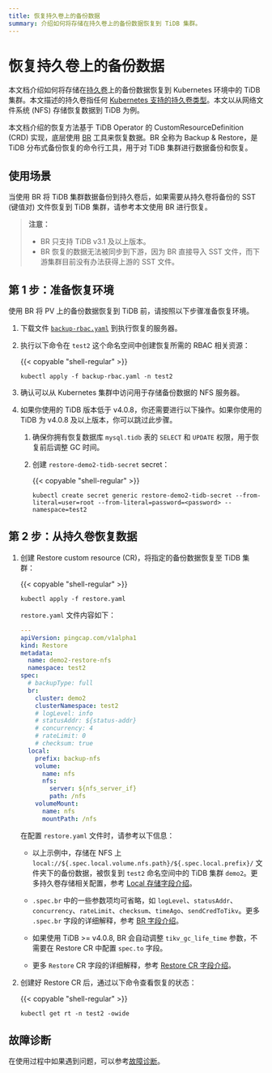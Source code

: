 ```yaml
---
title: 恢复持久卷上的备份数据
summary: 介绍如何将存储在持久卷上的备份数据恢复到 TiDB 集群。
---
```


# 恢复持久卷上的备份数据

本文档介绍如何将存储在[持久卷](https://kubernetes.io/zh/docs/concepts/storage/persistent-volumes/)上的备份数据恢复到 Kubernetes 环境中的 TiDB 集群。本文描述的持久卷指任何 [Kubernetes 支持的持久卷类型](https://kubernetes.io/zh/docs/concepts/storage/persistent-volumes/#types-of-persistent-volumes)。本文以从网络文件系统 (NFS) 存储恢复数据到 TiDB 为例。

本文档介绍的恢复方法基于 TiDB Operator 的 CustomResourceDefinition (CRD) 实现，底层使用 [BR](https://docs.pingcap.com/zh/tidb/stable/backup-and-restore-tool/) 工具来恢复数据。BR 全称为 Backup & Restore，是 TiDB 分布式备份恢复的命令行工具，用于对 TiDB 集群进行数据备份和恢复。

## 使用场景

当使用 BR 将 TiDB 集群数据备份到持久卷后，如果需要从持久卷将备份的 SST (键值对) 文件恢复到 TiDB 集群，请参考本文使用 BR 进行恢复。

> **注意：**
>
> - BR 只支持 TiDB v3.1 及以上版本。
> - BR 恢复的数据无法被同步到下游，因为 BR 直接导入 SST 文件，而下游集群目前没有办法获得上游的 SST 文件。

## 第 1 步：准备恢复环境

使用 BR 将 PV 上的备份数据恢复到 TiDB 前，请按照以下步骤准备恢复环境。

1. 下载文件 [`backup-rbac.yaml`](<https://github.com/pingcap/tidb-operator/blob/{{{ .tidb_operator_version }}}/manifests/backup/backup-rbac.yaml>) 到执行恢复的服务器。

2. 执行以下命令在 `test2` 这个命名空间中创建恢复所需的 RBAC 相关资源：

    {{< copyable "shell-regular" >}}

    ```shell
    kubectl apply -f backup-rbac.yaml -n test2
    ```

3. 确认可以从 Kubernetes 集群中访问用于存储备份数据的 NFS 服务器。

4. 如果你使用的 TiDB 版本低于 v4.0.8，你还需要进行以下操作。如果你使用的 TiDB 为 v4.0.8 及以上版本，你可以跳过此步骤。

    1. 确保你拥有恢复数据库 `mysql.tidb` 表的 `SELECT` 和 `UPDATE` 权限，用于恢复前后调整 GC 时间。

    2. 创建 `restore-demo2-tidb-secret` secret：

        {{< copyable "shell-regular" >}}

        ```shell
        kubectl create secret generic restore-demo2-tidb-secret --from-literal=user=root --from-literal=password=<password> --namespace=test2
        ```

## 第 2 步：从持久卷恢复数据

1. 创建 Restore custom resource (CR)，将指定的备份数据恢复至 TiDB 集群：

    {{< copyable "shell-regular" >}}

    ```shell
    kubectl apply -f restore.yaml
    ```

    `restore.yaml` 文件内容如下：

    ```yaml
    ---
    apiVersion: pingcap.com/v1alpha1
    kind: Restore
    metadata:
      name: demo2-restore-nfs
      namespace: test2
    spec:
      # backupType: full
      br:
        cluster: demo2
        clusterNamespace: test2
        # logLevel: info
        # statusAddr: ${status-addr}
        # concurrency: 4
        # rateLimit: 0
        # checksum: true
      local:
        prefix: backup-nfs
        volume:
          name: nfs
          nfs:
            server: ${nfs_server_if}
            path: /nfs
        volumeMount:
          name: nfs
          mountPath: /nfs
    ```

    在配置 `restore.yaml` 文件时，请参考以下信息：

    - 以上示例中，存储在 NFS 上 `local://${.spec.local.volume.nfs.path}/${.spec.local.prefix}/` 文件夹下的备份数据，被恢复到 `test2` 命名空间中的 TiDB 集群 `demo2`。更多持久卷存储相关配置，参考 [Local 存储字段介绍](backup-restore-cr.md#local-存储字段介绍)。

    - `.spec.br` 中的一些参数项均可省略，如 `logLevel`、`statusAddr`、`concurrency`、`rateLimit`、`checksum`、`timeAgo`、`sendCredToTikv`。更多 `.spec.br` 字段的详细解释，参考 [BR 字段介绍](backup-restore-cr.md#br-字段介绍)。

    - 如果使用 TiDB >= v4.0.8, BR 会自动调整 `tikv_gc_life_time` 参数，不需要在 Restore CR 中配置 `spec.to` 字段。

    - 更多 `Restore` CR 字段的详细解释，参考 [Restore CR 字段介绍](backup-restore-cr.md#restore-cr-字段介绍)。

2. 创建好 Restore CR 后，通过以下命令查看恢复的状态：

    {{< copyable "shell-regular" >}}

    ```shell
    kubectl get rt -n test2 -owide
    ```

## 故障诊断

在使用过程中如果遇到问题，可以参考[故障诊断](deploy-failures.md)。
